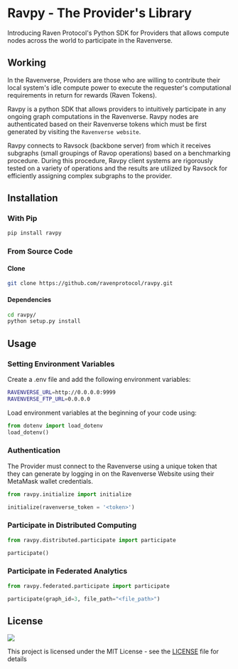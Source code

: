 # Ravpy - The Provider's Library

Introducing Raven Protocol's Python SDK for Providers that allows compute nodes across the world to participate in the Ravenverse. 

## Working

In the Ravenverse, Providers are those who are willing to contribute their local system's idle compute power to execute the requester's computational requirements in return for rewards (Raven Tokens).

Ravpy is a python SDK that allows providers to intuitively participate in any ongoing graph computations in the Ravenverse. Ravpy nodes are authenticated based on their Ravenverse tokens which must be first generated by visiting the ```Ravenverse website```.

Ravpy connects to Ravsock (backbone server) from which it receives subgraphs (small groupings of Ravop operations) based on a benchmarking procedure. During this procedure, Ravpy client systems are rigorously tested on a variety of operations and the results are utilized by Ravsock for efficiently assigning complex subgraphs to the provider.  

## Installation

### With Pip

```bash
pip install ravpy
```

### From Source Code

#### Clone
```bash
git clone https://github.com/ravenprotocol/ravpy.git
```

#### Dependencies
```bash
cd ravpy/
python setup.py install
```

## Usage

### Setting Environment Variables
Create a .env file and add the following environment variables:

```bash
RAVENVERSE_URL=http://0.0.0.0:9999
RAVENVERSE_FTP_URL=0.0.0.0
```

Load environment variables at the beginning of your code using:

```python
from dotenv import load_dotenv
load_dotenv()
```

### Authentication

The Provider must connect to the Ravenverse using a unique token that they can generate by logging in on the Ravenverse Website using their MetaMask wallet credentials.   

```python
from ravpy.initialize import initialize

initialize(ravenverse_token = '<token>')
```

### Participate in Distributed Computing

```python
from ravpy.distributed.participate import participate

participate()
```

### Participate in Federated Analytics

```python
from ravpy.federated.participate import participate

participate(graph_id=3, file_path="<file_path>")
```

<!-- ## How to Contribute -->

## License

<a href="https://github.com/ravenprotocol/ravpy/blob/master/LICENSE"><img src="https://img.shields.io/github/license/ravenprotocol/ravpy"></a>

This project is licensed under the MIT License - see the [LICENSE](LICENSE) file for details